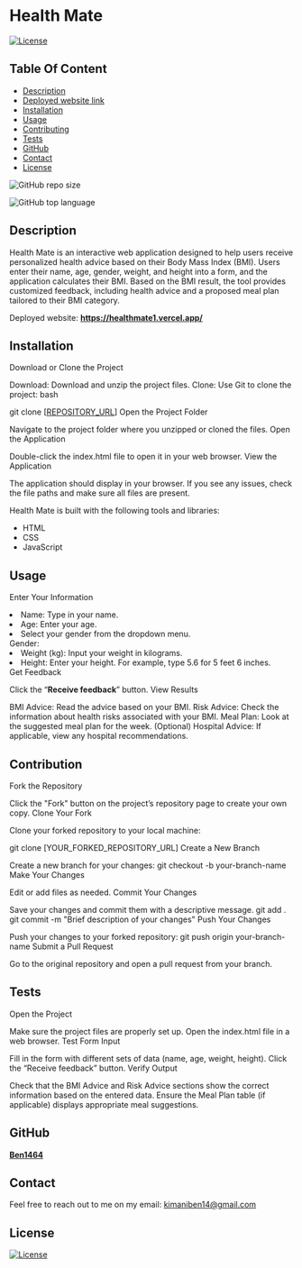 # Health Mate

  [![License](https://img.shields.io/static/v1?label=License&message=MIT&color=blue&?style=plastic&logo=appveyor)](https://opensource.org/license/MIT)



## Table Of Content

- [Description](#description)
- [Deployed website link](#deployedWebsite)
- [Installation](#installation)
- [Usage](#usage)
- [Contributing](#contribution)
- [Tests](#tests)
- [GitHub](#github)
- [Contact](#contact)
- [License](#license)




![GitHub repo size](https://img.shields.io/github/repo-size/Ben1464/Health-Mate?style=plastic)

  ![GitHub top language](https://img.shields.io/github/languages/top/Ben1464/Health-Mate?style=plastic)



## Description

  Health Mate is an interactive web application designed to help users receive personalized health advice based on their Body Mass Index (BMI). Users enter their name, age, gender, weight, and height into a form, and the application calculates their BMI. Based on the BMI result, the tool provides customized feedback, including health advice and a proposed meal plan tailored to their BMI category.








<p>Deployed website: <strong><a href="https://healthmate1.vercel.app/">https://healthmate1.vercel.app/</a></strong>








## Installation

Download or Clone the Project

Download: Download and unzip the project files.
Clone: Use Git to clone the project:
bash

git clone [[REPOSITORY_URL](https://github.com/Ben1464/Health-Mate)]
Open the Project Folder

Navigate to the project folder where you unzipped or cloned the files.
Open the Application

Double-click the index.html file to open it in your web browser.
View the Application

The application should display in your browser. If you see any issues, check the file paths and make sure all files are present.






Health Mate is built with the following tools and libraries: <ul><li>HTML</li> <li>CSS<li> JavaScript</li></ul>





## Usage
 
Enter Your Information

<li>Name: Type in your name.</li>
<li>Age: Enter your age.</li>
<li>Select your gender from the dropdown menu.</li>Gender:
<li>Weight (kg): Input your weight in kilograms.</li>
<li>Height: Enter your height. For example, type 5.6 for 5 feet 6 inches.</li>
Get Feedback

Click the “<strong>Receive feedback</strong>” button.
View Results

BMI Advice: Read the advice based on your BMI.
Risk Advice: Check the information about health risks associated with your BMI.
Meal Plan: Look at the suggested meal plan for the week.
(Optional) Hospital Advice: If applicable, view any hospital recommendations.







## Contribution
 
Fork the Repository

Click the "Fork" button on the project’s repository page to create your own copy.
Clone Your Fork

Clone your forked repository to your local machine:


git clone [YOUR_FORKED_REPOSITORY_URL]
Create a New Branch

Create a new branch for your changes:
git checkout -b your-branch-name
Make Your Changes

Edit or add files as needed.
Commit Your Changes

Save your changes and commit them with a descriptive message.
git add .
git commit -m "Brief description of your changes"
Push Your Changes

Push your changes to your forked repository:
git push origin your-branch-name
Submit a Pull Request

Go to the original repository and open a pull request from your branch.






## Tests
 
Open the Project

Make sure the project files are properly set up.
Open the index.html file in a web browser.
Test Form Input

Fill in the form with different sets of data (name, age, weight, height).
Click the “Receive feedback” button.
Verify Output

Check that the BMI Advice and Risk Advice sections show the correct information based on the entered data.
Ensure the Meal Plan table (if applicable) displays appropriate meal suggestions.







## GitHub

<a href="https://github.com/Ben1464"><strong>Ben1464</a></strong>






## Contact

Feel free to reach out to me on my email:
kimaniben14@gmail.com





## License

[![License](https://img.shields.io/static/v1?label=Licence&message=MIT&color=blue)](https://opensource.org/license/MIT)



